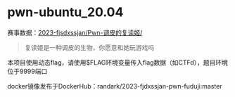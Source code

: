 # pwn-ubuntu_20.04

赛事数据：[2023-fjsdxssjan/Pwn-调皮的复读姬/](https://github.com/CTF-Archives/2023-fjsdxssjan/tree/main/Pwn-%E8%B0%83%E7%9A%AE%E7%9A%84%E5%A4%8D%E8%AF%BB%E5%A7%AC)

> 复读姬是一种调皮的生物，你愿意和她玩游戏吗

本项目使用动态flag，请使用$FLAG环境变量传入flag数据（如CTFd），题目环境位于9999端口

docker镜像发布于DockerHub：randark/2023-fjdxssjan-pwn-fuduji:master 